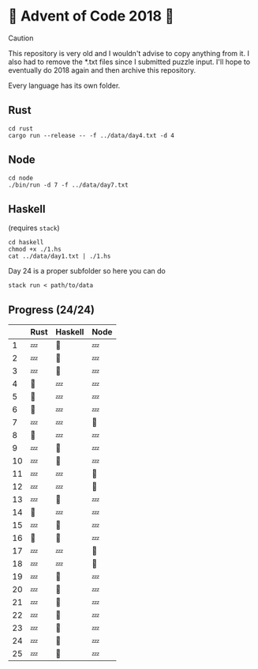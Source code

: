 # :christmas_tree: Advent of Code 2018 :santa:

> [!CAUTION]
> This repository is very old and I wouldn't advise to copy anything from it.
> I also had to remove the *.txt files since I submitted puzzle input.
> I'll hope to eventually do 2018 again and then archive this repository.

Every language has its own folder.

## Rust

```shell
cd rust
cargo run --release -- -f ../data/day4.txt -d 4
```

## Node

```shell
cd node
./bin/run -d 7 -f ../data/day7.txt
```

## Haskell

(requires `stack`)

```shell
cd haskell
chmod +x ./1.hs
cat ../data/day1.txt | ./1.hs
```

Day 24 is a proper subfolder so here you can do

```
stack run < path/to/data
```

## Progress (24/24)

|     | Rust   | Haskell | Node   |
| --- | ------ | ------- | ------ |
| 1   | :zzz:  | :bell:  | :zzz:  |
| 2   | :zzz:  | :bell:  | :zzz:  |
| 3   | :zzz:  | :bell:  | :zzz:  |
| 4   | :bell: | :zzz:   | :zzz:  |
| 5   | :bell: | :zzz:   | :zzz:  |
| 6   | :bell: | :zzz:   | :zzz:  |
| 7   | :zzz:  | :zzz:   | :bell: |
| 8   | :bell: | :zzz:   | :zzz:  |
| 9   | :zzz:  | :bell:  | :zzz:  |
| 10  | :zzz:  | :bell:  | :zzz:  |
| 11  | :zzz:  | :zzz:   | :bell: |
| 12  | :zzz:  | :zzz:   | :bell: |
| 13  | :zzz:  | :bell:  | :zzz:  |
| 14  | :bell: | :zzz:   | :zzz:  |
| 15  | :zzz:  | :bell:  | :zzz:  |
| 16  | :bell: | :bell:  | :zzz:  |
| 17  | :zzz:  | :zzz:   | :bell: |
| 18  | :zzz:  | :zzz:   | :bell: |
| 19  | :zzz:  | :bell:  | :zzz:  |
| 20  | :zzz:  | :bell:  | :zzz:  |
| 21  | :zzz:  | :bell:  | :zzz:  |
| 22  | :zzz:  | :bell:   | :zzz:  |
| 23  | :zzz:  | :bell:   | :zzz:  |
| 24  | :zzz:  | :bell:   | :zzz:  |
| 25  | :zzz:  | :bell:   | :zzz:  |
